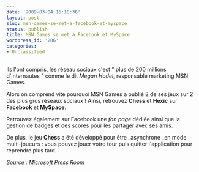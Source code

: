 ```yaml
---
date: '2009-03-04 16:18:36'
layout: post
slug: msn-games-se-met-a-facebook-et-myspace
status: publish
title: MSN Games se met à Facebook et MySpace
wordpress_id: '286'
categories:
- Unclassified
---
```


Ils l'ont compris, les réseau sociaux c'est " plus de 200 millions d'internautes " comme le dit _Megan Hodel_, responsable marketing MSN Games.




Alors on comprend vite pourquoi MSN Games a publié 2 de ses jeux sur 2 des plus gros réseaux sociaux ! Ainsi, retrouvez **Chess** et **Hexic** sur **Facebook** et **MySpace**.





Retrouvez également sur Facebook une _fan page_ dédiée ainsi que la gestion de badges et des scores pour les partager avec ses amis.




De plus, le jeu **Chess** a été développé pour être _asynchrone _en mode multi-joueurs : vous pouvez jouer votre tour puis quitter l'application pour reprendre plus tard.







_Source : [Microsoft Press Room](http://www.microsoft.com/presspass/press/2009/mar09/03-04MSNGamesHexicChessPR.mspx)_



